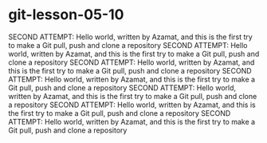 # git-lesson-05-10

SECOND ATTEMPT: Hello world, written by Azamat, and this is the first try to make a Git pull, push and clone a repository 
SECOND ATTEMPT: Hello world, written by Azamat, and this is the first try to make a Git pull, push and clone a repository 
SECOND ATTEMPT: Hello world, written by Azamat, and this is the first try to make a Git pull, push and clone a repository 
SECOND ATTEMPT: Hello world, written by Azamat, and this is the first try to make a Git pull, push and clone a repository 
SECOND ATTEMPT: Hello world, written by Azamat, and this is the first try to make a Git pull, push and clone a repository 
SECOND ATTEMPT: Hello world, written by Azamat, and this is the first try to make a Git pull, push and clone a repository 
SECOND ATTEMPT: Hello world, written by Azamat, and this is the first try to make a Git pull, push and clone a repository 